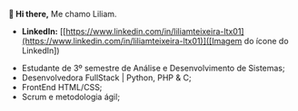   **👋 Hi there,**
  Me chamo Liliam.
* **LinkedIn:** [[https://www.linkedin.com/in/liliamteixeira-ltx01](https://www.linkedin.com/in/liliamteixeira-ltx01)]([Imagem do ícone do LinkedIn])

[Imagem do ícone do LinkedIn]: (https://github.com/user-attachments/assets/b04b2290-6846-43de-a4c9-4611265ca61f)](https://icons8.com/icon/13930/linkedin)

  
  - Estudante de 3º semestre de Análise e Desenvolvimento de Sistemas;
  - Desenvolvedora FullStack | Python, PHP & C;
  - FrontEnd HTML/CSS;
  - Scrum e metodologia ágil;
